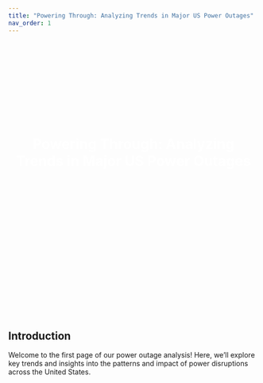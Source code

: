 ```yaml
---
title: "Powering Through: Analyzing Trends in Major US Power Outages"
nav_order: 1
---
```


<style>
  .background-image {
    background-image: url("https://img-s-msn-com.akamaized.net/tenant/amp/entityid/AA1ocY7c.img?w=768&h=512&m=6");
    background-size: cover;
    background-position: center;
    height: 400px;
    text-align: center;
    color: white;
    padding-top: 150px; /* Adjusts the title position */
  }
</style>

<div class="background-image">
  <h1>Powering Through: Analyzing Trends in Major US Power Outages</h1>
</div>

## Introduction

Welcome to the first page of our power outage analysis! Here, we’ll explore key trends and insights into the patterns and impact of power disruptions across the United States.

